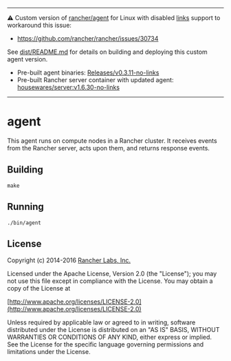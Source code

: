 
---

⚠️ Custom version of [rancher/agent](https://github.com/rancher/agent) for Linux with disabled [links](https://rancher.com/docs/rancher/v1.6/en/cattle/adding-services/#linking-services) support to workaround this issue:

* https://github.com/rancher/rancher/issues/30734

See [dist/README.md](dist/README.md) for details on building and deploying this custom agent version.

* Pre-built agent binaries: [Releases/v0.3.11-no-links](https://github.com/housewares/agent/releases/tag/v0.3.11-no-links)
* Pre-built Rancher server container with updated agent: [housewares/server:v1.6.30-no-links](https://hub.docker.com/r/housewares/server)

---

agent
========

This agent runs on compute nodes in a Rancher cluster. It receives events from the Rancher server, acts upon them, and returns response events.

## Building

`make`


## Running

`./bin/agent`

## License
Copyright (c) 2014-2016 [Rancher Labs, Inc.](http://rancher.com)

Licensed under the Apache License, Version 2.0 (the "License");
you may not use this file except in compliance with the License.
You may obtain a copy of the License at

[http://www.apache.org/licenses/LICENSE-2.0](http://www.apache.org/licenses/LICENSE-2.0)

Unless required by applicable law or agreed to in writing, software
distributed under the License is distributed on an "AS IS" BASIS,
WITHOUT WARRANTIES OR CONDITIONS OF ANY KIND, either express or implied.
See the License for the specific language governing permissions and
limitations under the License.
